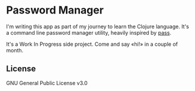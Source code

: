 # Password Manager

I'm writing this app as part of my journey to learn the Clojure language.
It's a command line password manager utility, heavily inspired by
[pass](https://www.passwordstore.org/).

It's a Work In Progress side project. Come and say «hi!» in a couple of month.

## License

GNU General Public License v3.0
